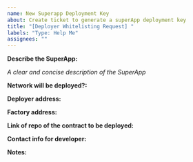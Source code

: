 ```yaml
---
name: New Superapp Deployment Key
about: Create ticket to generate a superApp deployment key
title: "[Deployer Whitelisting Request] "
labels: "Type: Help Me"
assignees: ""
---
```


**Describe the SuperApp:**

_A clear and concise description of the SuperApp_

**Network will be deployed?:**

**Deployer address:**

**Factory address:**

**Link of repo of the contract to be deployed:**

**Contact info for developer:**

**Notes:**
